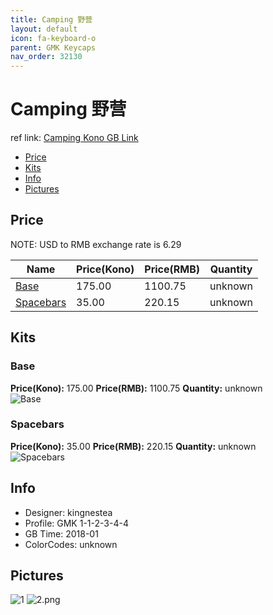 ```yaml
---
title: Camping 野营
layout: default
icon: fa-keyboard-o
parent: GMK Keycaps
nav_order: 32130
---
```


# Camping 野营

ref link: [Camping Kono GB Link](https://kono.store/products/gmk-camping)

* [Price](#price)
* [Kits](#kits)
* [Info](#info)
* [Pictures](#pictures)


## Price  
NOTE: USD to RMB exchange rate is 6.29

| Name          | Price(Kono)    |  Price(RMB) | Quantity |
| ------------- | ------------ |  ---------- | -------- |
|[Base](#base)|175.00|1100.75|unknown|
|[Spacebars](#spacebars)|35.00|220.15|unknown|


## Kits
### Base
**Price(Kono):** 175.00    **Price(RMB):** 1100.75    **Quantity:** unknown  
<img src="{{ 'assets/images/gmk-keycaps/camping/kits_pics/base.jpg' | relative_url }}" alt="Base" class="image featured">

### Spacebars
**Price(Kono):** 35.00    **Price(RMB):** 220.15    **Quantity:** unknown  
<img src="{{ 'assets/images/gmk-keycaps/camping/kits_pics/spacebars.jpg' | relative_url }}" alt="Spacebars" class="image featured">


## Info
* Designer: kingnestea
* Profile: GMK 1-1-2-3-4-4
* GB Time: 2018-01
* ColorCodes: unknown


## Pictures
<img src="{{ 'assets/images/gmk-keycaps/camping/rendering_pics/1.jpg' | relative_url }}" alt="1" class="image featured">
<img src="{{ 'assets/images/gmk-keycaps/camping/rendering_pics/2.png' | relative_url }}" alt="2.png" class="image featured">
